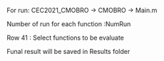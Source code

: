 For run: CEC2021_CMOBRO -> CMOBRO -> Main.m

Number of run for each function :NumRun

Row 41 :  Select functions to be evaluate

Funal result will be saved in Results folder
